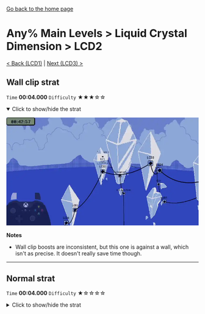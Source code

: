 [Go back to the home page](https://github.com/Doublevil/scbspeedrun)

# Any% Main Levels > Liquid Crystal Dimension > LCD2

[< Back (LCD1)](https://github.com/Doublevil/scbspeedrun/blob/main/levels/any_ml/LCD/LCD1.md) | [Next (LCD3) >](https://github.com/Doublevil/scbspeedrun/blob/main/levels/any_ml/LCD/LCD3.md)

## Wall clip strat

`Time` **00:04.000** `Difficulty` ★★★☆☆
<details open>
  <summary>Click to show/hide the strat</summary>

  [![Strat animation](https://github.com/Doublevil/scbspeedrun/blob/main/media/levels/LCD/LCD2_WallClip.webp)](https://github.com/Doublevil/scbspeedrun/blob/main/media/levels/LCD/LCD2_WallClip.mp4?raw=true)

  **Notes**
  - Wall clip boosts are inconsistent, but this one is against a wall, which isn't as precise. It doesn't really save time though.
</details>

---
## Normal strat

`Time` **00:04.000** `Difficulty` ★☆☆☆☆
<details>
  <summary>Click to show/hide the strat</summary>

  [![Strat animation](https://github.com/Doublevil/scbspeedrun/blob/main/media/levels/LCD/LCD2_Strat.webp)](https://github.com/Doublevil/scbspeedrun/blob/main/media/levels/LCD/LCD2_Strat.mp4?raw=true)
</details>
